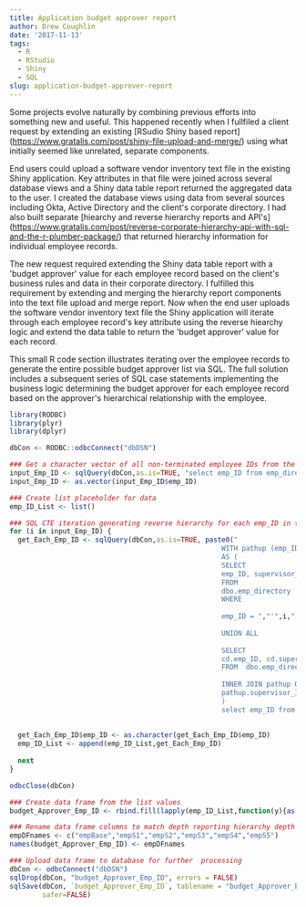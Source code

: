 ```yaml
---
title: Application budget approver report
author: Drew Coughlin
date: '2017-11-13'
tags:
  - R
  - RStudio
  - Shiny
  - SQL
slug: application-budget-approver-report
---
```

Some projects evolve naturally by combining previous efforts into something new and useful.  This happened recently when I fullfiled a client request by extending an existing [RSudio Shiny based report] (https://www.gratalis.com/post/shiny-file-upload-and-merge/) using what initially seemed like unrelated, separate components.

End users could upload a software vendor inventory text file in the existing Shiny application.  Key attributes in that file were joined across several database views and a Shiny data table report returned the aggregated data to the user. I created the database views using data from several sources including Okta, Active Directory and the client's corporate directory.  I had also built separate [hiearchy and reverse hierarchy reports and API's] (https://www.gratalis.com/post/reverse-corporate-hierarchy-api-with-sql-and-the-r-plumber-package/) that returned hierarchy information for individual employee records.

The new request required extending the Shiny data table report with a 'budget approver' value for each employee record based on the client's business rules and data in their corporate directory.  I fulfilled this requirement by extending and merging the hierarchy report components into the text file upload and merge report.  Now when the end user uploads the software vendor inventory text file the Shiny application will iterate through each employee record's key attribute using the reverse hiearchy logic and extend the data table to return the 'budget approver' value for each record.

This small R code section illustrates iterating over the employee records to generate the entire possible budget approver list via SQL.  The full solution includes a subsequent series of SQL case statements implementing the business logic determining the budget approver for each employee record based on the approver's hierarchical relationship with the employee.

```r
library(RODBC)
library(plyr)
library(dplyr)

dbCon <- RODBC::odbcConnect("dbDSN")

### Get a character vector of all non-terminated employee IDs from the database
input_Emp_ID <- sqlQuery(dbCon,as.is=TRUE, "select emp_ID from emp_directory where [status] !='T'")
input_Emp_ID <- as.vector(input_Emp_ID$emp_ID)

### Create list placeholder for data
emp_ID_List <- list()

### SQL CTE iteration generating reverse hierarchy for each emp_ID in the vector and append to list
for (i in input_Emp_ID) {
  get_Each_Emp_ID <- sqlQuery(dbCon,as.is=TRUE, paste0("
                                                    WITH pathup (emp_ID, supervisor_ID)
                                                    AS (
                                                    SELECT
                                                    emp_ID, supervisor_ID
                                                    FROM
                                                    dbo.emp_directory
                                                    WHERE
                                                    
                                                    emp_ID = ","'",i,"'","
                                                    
                                                    UNION ALL
                                                    
                                                    SELECT
                                                    cd.emp_ID, cd.supervisor_ID
                                                    FROM  dbo.emp_directory cd
                                                    
                                                    INNER JOIN pathup ON
                                                    pathup.supervisor_ID = cd.emp_ID
                                                    )
                                                    select emp_ID from pathup"))
  
  
  get_Each_Emp_ID$emp_ID <- as.character(get_Each_Emp_ID$emp_ID)
  emp_ID_List <- append(emp_ID_List,get_Each_Emp_ID)
  
  next
}

odbcClose(dbCon)

### Create data frame from the list values
budget_Approver_Emp_ID <- rbind.fill(lapply(emp_ID_List,function(y){as.data.frame(t(y),stringsAsFactors=FALSE)}))

### Rename data frame columns to match depth reporting hierarchy depth level
empDFnames <- c("empBase","empS1","empS2","empS3","empS4","empS5")
names(budget_Approver_Emp_ID) <- empDFnames

### Upload data frame to database for further  processing
dbCon <- odbcConnect("dbDSN")
sqlDrop(dbCon, "budget_Approver_Emp_ID", errors = FALSE)
sqlSave(dbCon, `budget_Approver_Emp_ID`, tablename = "budget_Approver_Emp_ID", append = FALSE, rownames = FALSE,
        safer=FALSE)
```

